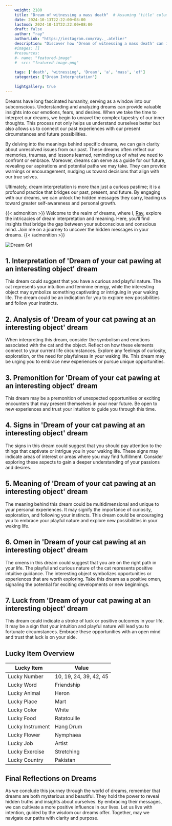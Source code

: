 ```yaml
---
    weight: 2180
    title: "Dream of witnessing a mass death"  # Assuming 'title' column exists
    date: 2024-10-13T22:22:00+08:00
    lastmod: 2024-10-13T22:22:00+08:00
    draft: false
    author: "ray"
    authorLink: "https://instagram.com/ray._.atelier"
    description: "Discover how 'Dream of witnessing a mass death' can interpret your future and uncover its significant meanings in your life."
    #images: []
    #resources:
    #- name: "featured-image"
    #  src: "featured-image.png"
    
    tags: ['death', 'witnessing', 'Dream', 'a', 'mass', 'of']
    categories: ["Dream Interpretation"]
    
    lightgallery: true
---
```

    
Dreams have long fascinated humanity, serving as a window into our subconscious. Understanding and analyzing dreams can provide valuable insights into our emotions, fears, and desires. When we take the time to interpret our dreams, we begin to unravel the complex tapestry of our inner thoughts. This process not only helps us understand ourselves better but also allows us to connect our past experiences with our present circumstances and future possibilities.

By delving into the meanings behind specific dreams, we can gain clarity about unresolved issues from our past. These dreams often reflect our memories, traumas, and lessons learned, reminding us of what we need to confront or embrace. Moreover, dreams can serve as a guide for our future, revealing our aspirations and potential paths we may take. They can provide warnings or encouragement, nudging us toward decisions that align with our true selves.

Ultimately, dream interpretation is more than just a curious pastime; it is a profound practice that bridges our past, present, and future. By engaging with our dreams, we can unlock the hidden messages they carry, leading us toward greater self-awareness and personal growth.

{{< admonition >}}
Welcome to the realm of dreams, where I, [Ray](https://instagram.com/ray._.atelier), explore the intricacies of dream interpretation and meaning. Here, you’ll find insights that bridge the gap between your subconscious and conscious mind. Join me on a journey to uncover the hidden messages in your dreams.
{{< /admonition >}}

![Dream Grl](https://cdn.pixabay.com/photo/2017/11/02/03/35/gothic-2910057_1280.jpg "Dream Grl")

## 1. Interpretation of 'Dream of your cat pawing at an interesting object' dream
 This dream could suggest that you have a curious and playful nature. The cat represents your intuition and feminine energy, while the interesting object may symbolize something captivating or intriguing in your waking life. The dream could be an indication for you to explore new possibilities and follow your instincts.

## 2. Analysis of 'Dream of your cat pawing at an interesting object' dream
 When interpreting this dream, consider the symbolism and emotions associated with the cat and the object. Reflect on how these elements connect to your current life circumstances. Explore any feelings of curiosity, exploration, or the need for playfulness in your waking life. This dream may be urging you to embrace new experiences or pursue unique opportunities.

## 3. Premonition for 'Dream of your cat pawing at an interesting object' dream
 This dream may be a premonition of unexpected opportunities or exciting encounters that may present themselves in your near future. Be open to new experiences and trust your intuition to guide you through this time.

## 4. Signs in 'Dream of your cat pawing at an interesting object' dream
 The signs in this dream could suggest that you should pay attention to the things that captivate or intrigue you in your waking life. These signs may indicate areas of interest or areas where you may find fulfillment. Consider exploring these aspects to gain a deeper understanding of your passions and desires.

## 5. Meaning of 'Dream of your cat pawing at an interesting object' dream
 The meaning behind this dream could be multidimensional and unique to your personal experiences. It may signify the importance of curiosity, exploration, and following your instincts. This dream could be encouraging you to embrace your playful nature and explore new possibilities in your waking life.

## 6. Omen in 'Dream of your cat pawing at an interesting object' dream
 The omens in this dream could suggest that you are on the right path in your life. The playful and curious nature of the cat represents positive intuitive guidance. The interesting object symbolizes opportunities or experiences that are worth exploring. Take this dream as a positive omen, signaling the potential for exciting developments or new beginnings.

## 7. Luck from 'Dream of your cat pawing at an interesting object' dream
 This dream could indicate a stroke of luck or positive outcomes in your life. It may be a sign that your intuition and playful nature will lead you to fortunate circumstances. Embrace these opportunities with an open mind and trust that luck is on your side.

## Lucky Item Overview
| Lucky Item          | Value              |
|---------------|--------------------|
| Lucky Number        | 10, 19, 24, 39, 42, 45  |
| Lucky Word          | Friendship |
| Lucky Animal        | Heron |
| Lucky Place         | Mart     |
| Lucky Color         | White     |
| Lucky Food          | Ratatouille      |
| Lucky Instrument    | Hang Drum |
| Lucky Flower        | Nymphaea    |
| Lucky Job           | Artist       |
| Lucky Exercise      | Stretching  |
| Lucky Country       | Pakistan    |


##  Final Reflections on Dreams

As we conclude this journey through the world of dreams, remember that dreams are both mysterious and beautiful. They hold the power to reveal hidden truths and insights about ourselves. By embracing their messages, we can cultivate a more positive influence in our lives. Let us live with intention, guided by the wisdom our dreams offer. Together, may we navigate our paths with clarity and purpose.
